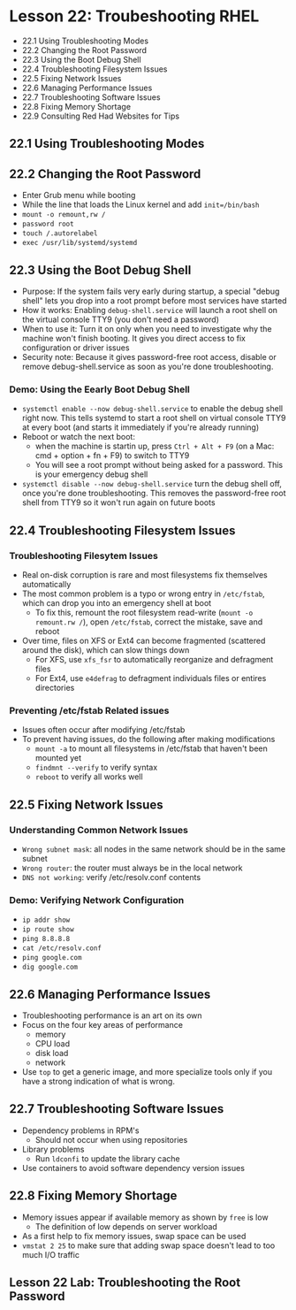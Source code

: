 # Lesson 22: Troubeshooting RHEL
- 22.1 Using Troubleshooting Modes
- 22.2 Changing the Root Password
- 22.3 Using the Boot Debug Shell
- 22.4 Troubleshooting Filesystem Issues
- 22.5 Fixing Network Issues
- 22.6 Managing Performance Issues
- 22.7 Troubleshooting Software Issues
- 22.8 Fixing Memory Shortage
- 22.9 Consulting Red Had Websites for Tips

## 22.1 Using Troubleshooting Modes

## 22.2 Changing the Root Password
- Enter Grub menu while booting
- While the line that loads the Linux kernel and add `init=/bin/bash`
- `mount -o remount,rw /`
- `password root`
- `touch /.autorelabel`
- `exec /usr/lib/systemd/systemd`

## 22.3 Using the Boot Debug Shell
- Purpose: If the system fails very early during startup, a special "debug shell" lets you drop into a root prompt before most services have started
- How it works: Enabling `debug-shell.service` will launch a root shell on the virtual console TTY9 (you don't need a password)
- When to use it: Turn it on only when you need to investigate why the machine won't finish booting. It gives you direct access to fix configuration or driver issues
- Security note: Because it gives password-free root access, disable or remove debug-shell.service as soon as you're done troubleshooting.

### Demo: Using the Eearly Boot Debug Shell

- `systemctl enable --now debug-shell.service` to enable the debug shell right now. This tells systemd to start a root shell on virtual console TTY9 at every boot (and starts it immediately if you're already running)
- Reboot or watch the next boot:
    - when the machine is startin up, press `Ctrl + Alt + F9` (on a Mac: cmd + option + fn + F9) to switch to TTY9
    - You will see a root prompt without being asked for a password. This is your emergency debug shell
-  `systemctl disable --now debug-shell.service` turn the debug shell off, once you're done troubleshooting. This removes the password-free root shell from TTY9 so it won't run again on future boots

## 22.4 Troubleshooting Filesystem Issues
### Troubleshooting Filesytem Issues
- Real on-disk corruption is rare and most filesystems fix themselves automatically
- The most common problem is a typo or wrong entry in `/etc/fstab`, which can drop you into an emergency shell at boot
    - To fix this, remount the root filesystem read-write (`mount -o remount.rw /`), open `/etc/fstab`, correct the mistake, save and reboot
- Over time, files on XFS or Ext4 can become fragmented (scattered around the disk), which can slow things down
    - For XFS, use `xfs_fsr` to automatically reorganize and defragment files
    - For Ext4, use `e4defrag` to defragment individuals files or entires directories

### Preventing /etc/fstab Related issues
- Issues often occur after modifying /etc/fstab
- To prevent having issues, do the following after making modifications
    - `mount -a` to mount all filesystems in /etc/fstab that haven't been mounted yet
    - `findmnt --verify` to verify syntax
    - `reboot` to verify all works well

## 22.5 Fixing Network Issues
### Understanding Common Network Issues
- `Wrong subnet mask`: all nodes in the same network should be in the same subnet
- `Wrong router`: the router must always be in the local network
- `DNS not working`: verify /etc/resolv.conf contents

### Demo: Verifying Network Configuration
- `ip addr show`
- `ip route show`
- `ping 8.8.8.8`
- `cat /etc/resolv.conf`
- `ping google.com`
- `dig google.com`

## 22.6 Managing Performance Issues
- Troubleshooting performance is an art on its own
- Focus on the four key areas of performance
    - memory
    - CPU load
    - disk load
    - network
- Use `top` to get a generic image, and more specialize tools only if you have a strong indication of what is wrong.

## 22.7 Troubleshooting Software Issues
- Dependency problems in RPM's
    - Should not occur when using repositories
- Library problems
    - Run `ldconfi` to update the library cache
- Use containers to avoid software dependency version issues

## 22.8 Fixing Memory Shortage
- Memory issues appear if available memory as shown by `free` is low
    - The definition of low depends on server workload
- As a first help to fix memory issues, swap space can be used
- `vmstat 2 25` to make sure that adding swap space doesn't lead to too much I/O traffic

## Lesson 22 Lab: Troubleshooting the Root Password
